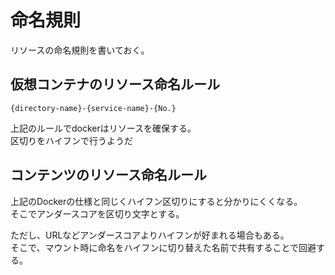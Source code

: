 # 命名規則

リソースの命名規則を書いておく。

## 仮想コンテナのリソース命名ルール

`{directory-name}-{service-name}-{No.}`

上記のルールでdockerはリソースを確保する。  
区切りをハイフンで行うようだ

## コンテンツのリソース命名ルール

上記のDockerの仕様と同じくハイフン区切りにすると分かりにくくなる。  
そこでアンダースコアを区切り文字とする。

ただし、URLなどアンダースコアよりハイフンが好まれる場合もある。  
そこで、マウント時に命名をハイフンに切り替えた名前で共有することで回避する。
